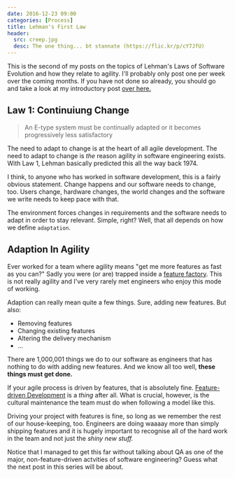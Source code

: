 ```yaml
---
date: 2016-12-23 09:00
categories: [Process]
title: Lehman's First Law
header:
  src: creep.jpg
  desc: The one thing... bt stannate (https://flic.kr/p/cY7JfU)
---
```

This is the second of my posts on the topics of Lehman's Laws of
Software Evolution and how they relate to agility. I'll probably only
post one per week over the coming months. If you have not done so
already, you should go and take a look at my introductory post [over
here.](/2016/12/evolution/)

## Law 1: Continuiung Change

> An E-type system must be continually adapted or it becomes
> progressively less satisfactory

The need to adapt to change is at the heart of all agile
development. The need to adapt to change is *the* reason agility in
software engineering exists. With Law 1, Lehman basically predicted
this all the way back 1974.

I think, to anyone who has worked in software development, this is a
fairly obvious statement. Change happens and our software needs to
change, too. Users change, hardware changes, the world changes and the
software we write needs to keep pace with that.

The environment forces changes in requirements and the software needs
to adapt in order to stay relevant. Simple, right? Well, that all
depends on how we define ```adaptation```.

## Adaption In Agility

Ever worked for a team where agility means "get me more features as
fast as you can?" Sadly you were (or are) trapped inside a [feature
factory](https://hackernoon.com/12-signs-youre-working-in-a-feature-factory-44a5b938d6a2#.djumkhd6a). This
is not really agility and I've very rarely met engineers who enjoy
this mode of working.

Adaption can really mean quite a few things. Sure, adding new
features. But also:

- Removing features
- Changing existing features
- Altering the delivery mechanism
- ...

There are 1,000,001 things we do to our software as engineers that has
nothing to do with adding new features. And we know all too well,
**these things must get done.**

If your agile process is driven by features, that is absolutely
fine. [Feature-driven Development](https://en.wikipedia.org/wiki/Feature-driven_development)
is a *thing* after all. What is crucial, however, is the cultural
maintenance the team must do when following a model like this.

Driving your project with features is fine, so long as we remember the
rest of our house-keeping, too. Engineers are doing waaaay more than
simply shipping features and it is hugely important to recognise all
of the hard work in the team and not just the *shiny new stuff.*

Notice that I managed to get this far without talking about QA as one
of the major, non-feature-driven actvities of software engineering?
Guess what the next post in this series will be about.
